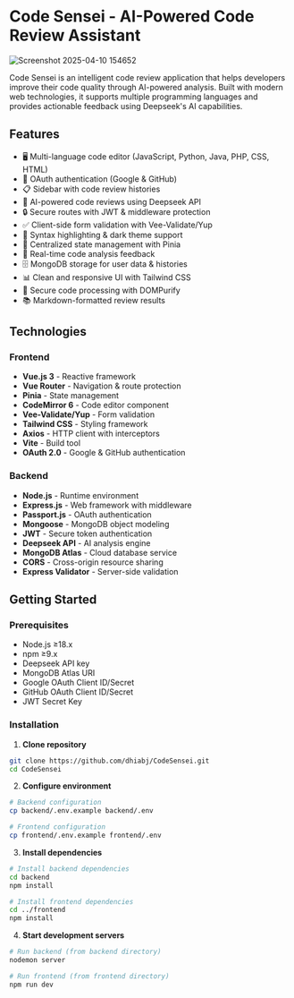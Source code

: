 # Code Sensei - AI-Powered Code Review Assistant

![Screenshot 2025-04-10 154652](https://github.com/user-attachments/assets/44dbc973-68db-425a-ad8c-d4b88711e124)

Code Sensei is an intelligent code review application that helps developers improve their code quality through AI-powered analysis. Built with modern web technologies, it supports multiple programming languages and provides actionable feedback using Deepseek's AI capabilities.

## Features

- 🖥️ Multi-language code editor (JavaScript, Python, Java, PHP, CSS, HTML)
- 👥 OAuth authentication (Google & GitHub)
- 📋 Sidebar with code review histories
- 🤖 AI-powered code reviews using Deepseek API
- 🔒 Secure routes with JWT & middleware protection
- ✅ Client-side form validation with Vee-Validate/Yup
- 🎨 Syntax highlighting & dark theme support
- 🏪 Centralized state management with Pinia
- 📝 Real-time code analysis feedback
- 🗄️ MongoDB storage for user data & histories
- 📊 Clean and responsive UI with Tailwind CSS
- 🔐 Secure code processing with DOMPurify
- 📚 Markdown-formatted review results

## Technologies

### Frontend
- **Vue.js 3** - Reactive framework
- **Vue Router** - Navigation & route protection
- **Pinia** - State management
- **CodeMirror 6** - Code editor component
- **Vee-Validate/Yup** - Form validation
- **Tailwind CSS** - Styling framework
- **Axios** - HTTP client with interceptors
- **Vite** - Build tool
- **OAuth 2.0** - Google & GitHub authentication

### Backend
- **Node.js** - Runtime environment
- **Express.js** - Web framework with middleware
- **Passport.js** - OAuth authentication
- **Mongoose** - MongoDB object modeling
- **JWT** - Secure token authentication
- **Deepseek API** - AI analysis engine
- **MongoDB Atlas** - Cloud database service
- **CORS** - Cross-origin resource sharing
- **Express Validator** - Server-side validation

## Getting Started

### Prerequisites
- Node.js ≥18.x
- npm ≥9.x
- Deepseek API key
- MongoDB Atlas URI
- Google OAuth Client ID/Secret
- GitHub OAuth Client ID/Secret
- JWT Secret Key

### Installation

1. **Clone repository**
```bash
git clone https://github.com/dhiabj/CodeSensei.git
cd CodeSensei
```

2. **Configure environment**
```bash
# Backend configuration
cp backend/.env.example backend/.env

# Frontend configuration
cp frontend/.env.example frontend/.env
```

3. **Install dependencies**
```bash
# Install backend dependencies
cd backend
npm install

# Install frontend dependencies
cd ../frontend
npm install
```

4. **Start development servers**
```bash
# Run backend (from backend directory)
nodemon server

# Run frontend (from frontend directory)
npm run dev
```
